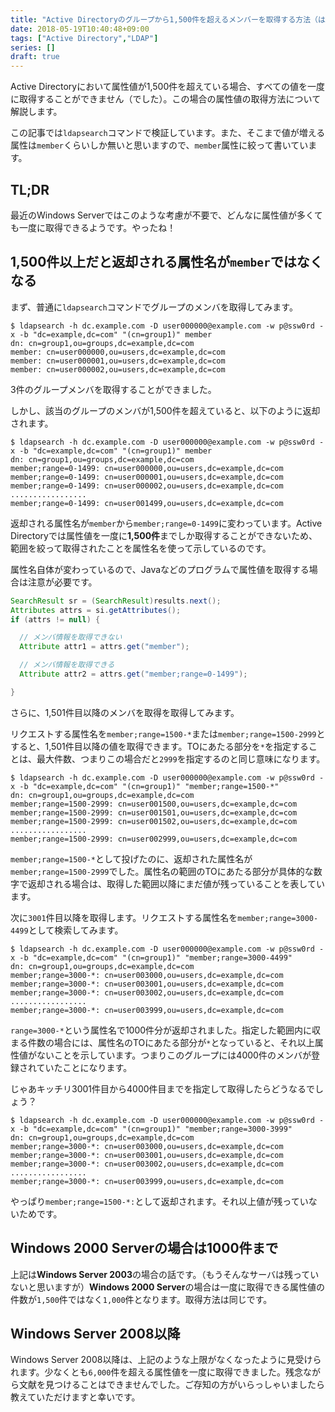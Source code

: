```yaml
---
title: "Active Directoryのグループから1,500件を超えるメンバーを取得する方法（はもう考えなくていい）"
date: 2018-05-19T10:40:48+09:00
tags: ["Active Directory","LDAP"]
series: []
draft: true
---
```


Active Directoryにおいて属性値が1,500件を超えている場合、すべての値を一度に取得することができません（でした）。この場合の属性値の取得方法について解説します。

この記事では`ldapsearch`コマンドで検証しています。また、そこまで値が増える属性は`member`くらいしか無いと思いますので、`member`属性に絞って書いています。

<!--more-->

## TL;DR

最近のWindows Serverではこのような考慮が不要で、どんなに属性値が多くても一度に取得できるようです。やったね！

## 1,500件以上だと返却される属性名が`member`ではなくなる

まず、普通に`ldapsearch`コマンドでグループのメンバを取得してみます。

```text
$ ldapsearch -h dc.example.com -D user000000@example.com -w p@ssw0rd -x -b "dc=example,dc=com" "(cn=group1)" member
dn: cn=group1,ou=groups,dc=example,dc=com
member: cn=user000000,ou=users,dc=example,dc=com
member: cn=user000001,ou=users,dc=example,dc=com
member: cn=user000002,ou=users,dc=example,dc=com
```

3件のグループメンバを取得することができました。

しかし、該当のグループのメンバが1,500件を超えていると、以下のように返却されます。

```text
$ ldapsearch -h dc.example.com -D user000000@example.com -w p@ssw0rd -x -b "dc=example,dc=com" "(cn=group1)" member
dn: cn=group1,ou=groups,dc=example,dc=com
member;range=0-1499: cn=user000000,ou=users,dc=example,dc=com
member;range=0-1499: cn=user000001,ou=users,dc=example,dc=com
member;range=0-1499: cn=user000002,ou=users,dc=example,dc=com
.................
member;range=0-1499: cn=user001499,ou=users,dc=example,dc=com
```

返却される属性名が`member`から`member;range=0-1499`に変わっています。Active Directoryでは属性値を一度に**1,500件**までしか取得することができないため、範囲を絞って取得されたことを属性名を使って示しているのです。

属性名自体が変わっているので、Javaなどのプログラムで属性値を取得する場合は注意が必要です。

```java
SearchResult sr = (SearchResult)results.next();
Attributes attrs = si.getAttributes();
if (attrs != null) {

  // メンバ情報を取得できない
  Attribute attr1 = attrs.get("member");

  // メンバ情報を取得できる
  Attribute attr2 = attrs.get("member;range=0-1499");

}
```

さらに、1,501件目以降のメンバを取得を取得してみます。

リクエストする属性名を`member;range=1500-*`または`member;range=1500-2999`とすると、1,501件目以降の値を取得できます。TOにあたる部分を`*`を指定することは、最大件数、つまりこの場合だと`2999`を指定するのと同じ意味になります。

```text
$ ldapsearch -h dc.example.com -D user000000@example.com -w p@ssw0rd -x -b "dc=example,dc=com" "(cn=group1)" "member;range=1500-*"
dn: cn=group1,ou=groups,dc=example,dc=com
member;range=1500-2999: cn=user001500,ou=users,dc=example,dc=com
member;range=1500-2999: cn=user001501,ou=users,dc=example,dc=com
member;range=1500-2999: cn=user001502,ou=users,dc=example,dc=com
.................
member;range=1500-2999: cn=user002999,ou=users,dc=example,dc=com
```

`member;range=1500-*`として投げたのに、返却された属性名が`member;range=1500-2999`でした。属性名の範囲のTOにあたる部分が具体的な数字で返却される場合は、取得した範囲以降にまだ値が残っていることを表しています。

次に`3001`件目以降を取得します。リクエストする属性名を`member;range=3000-4499`として検索してみます。

```text
$ ldapsearch -h dc.example.com -D user000000@example.com -w p@ssw0rd -x -b "dc=example,dc=com" "(cn=group1)" "member;range=3000-4499"
dn: cn=group1,ou=groups,dc=example,dc=com
member;range=3000-*: cn=user003000,ou=users,dc=example,dc=com
member;range=3000-*: cn=user003001,ou=users,dc=example,dc=com
member;range=3000-*: cn=user003002,ou=users,dc=example,dc=com
.................
member;range=3000-*: cn=user003999,ou=users,dc=example,dc=com
```

`range=3000-*`という属性名で1000件分が返却されました。指定した範囲内に収まる件数の場合には、属性名のTOにあたる部分が`*`となっていると、それ以上属性値がないことを示しています。つまりこのグループには4000件のメンバが登録されていたことになります。

じゃあキッチリ3001件目から4000件目までを指定して取得したらどうなるでしょう？

```text
$ ldapsearch -h dc.example.com -D user000000@example.com -w p@ssw0rd -x -b "dc=example,dc=com" "(cn=group1)" "member;range=3000-3999"
dn: cn=group1,ou=groups,dc=example,dc=com
member;range=3000-*: cn=user003000,ou=users,dc=example,dc=com
member;range=3000-*: cn=user003001,ou=users,dc=example,dc=com
member;range=3000-*: cn=user003002,ou=users,dc=example,dc=com
.................
member;range=3000-*: cn=user003999,ou=users,dc=example,dc=com
```

やっぱり`member;range=1500-*:`として返却されます。それ以上値が残っていないためです。

## Windows 2000 Serverの場合は1000件まで

上記は**Windows Server 2003**の場合の話です。（もうそんなサーバは残っていないと思いますが）**Windows 2000 Server**の場合は一度に取得できる属性値の件数が`1,500`件ではなく`1,000`件となります。取得方法は同じです。

## Windows Server 2008以降

Windows Server 2008以降は、上記のような上限がなくなったように見受けられます。少なくとも`6,000`件を超える属性値を一度に取得できました。残念ながら文献を見つけることはできませんでした。ご存知の方がいらっしゃいましたら教えていただけますと幸いです。
